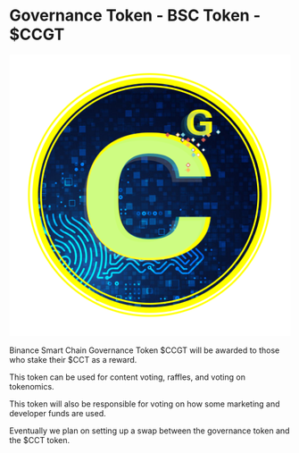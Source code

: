 # Governance Token - BSC Token - $CCGT

![](<../../.gitbook/assets/Crypto Corner Governance Token $CCGT.png>)

Binance Smart Chain Governance Token $CCGT will be awarded to those who stake their $CCT as a reward.&#x20;

This token can be used for content voting, raffles, and voting on tokenomics.&#x20;

This token will also be responsible for voting on how some marketing and developer funds are used.

Eventually we plan on setting up a swap between the governance token and the $CCT token.&#x20;
